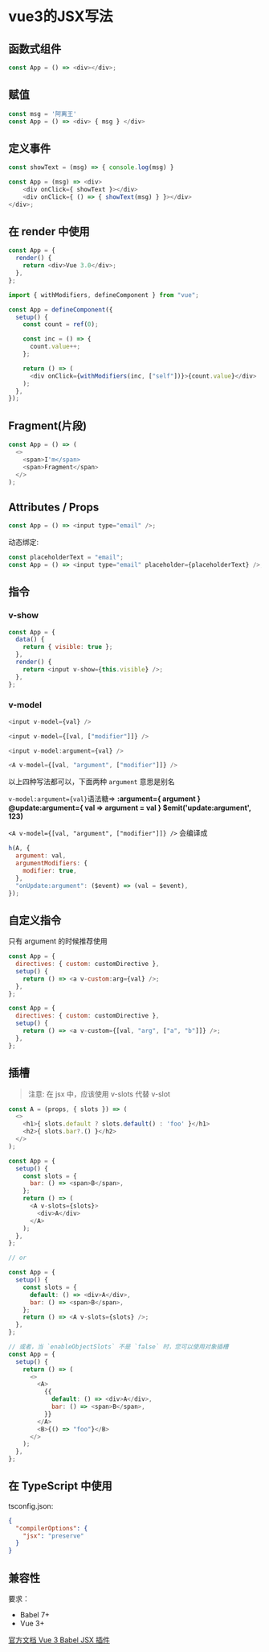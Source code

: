 # vue3的JSX写法
## 函数式组件

```js
const App = () => <div></div>;
```
## 赋值

```js
const msg = '阿离王'
const App = () => <div> { msg } </div>
```
## 定义事件

```js
const showText = (msg) => { console.log(msg) }

const App = (msg) => <div>
    <div onClick={ showText }></div>
    <div onClick={ () => { showText(msg) } }></div>
</div>;
```

## 在 render 中使用

```js
const App = {
  render() {
    return <div>Vue 3.0</div>;
  },
};
```

```js
import { withModifiers, defineComponent } from "vue";

const App = defineComponent({
  setup() {
    const count = ref(0);

    const inc = () => {
      count.value++;
    };

    return () => (
      <div onClick={withModifiers(inc, ["self"])}>{count.value}</div>
    );
  },
});
```

## Fragment(片段)

```js
const App = () => (
  <>
    <span>I'm</span>
    <span>Fragment</span>
  </>
);
```

## Attributes / Props

```js
const App = () => <input type="email" />;
```

动态绑定:

```js
const placeholderText = "email";
const App = () => <input type="email" placeholder={placeholderText} />;
```

## 指令

### v-show

```js
const App = {
  data() {
    return { visible: true };
  },
  render() {
    return <input v-show={this.visible} />;
  },
};
```

### v-model

```js
<input v-model={val} />

<input v-model={[val, ["modifier"]]} />

<input v-model:argument={val} />

<A v-model={[val, "argument", ["modifier"]]} />
```

以上四种写法都可以，下面两种 `argument` 意思是别名

`v-model:argument={val}`语法糖=>  **:argument={ argument }  @update:argument={ val => argument = val }      $emit('update:argument', 123)**


`<A v-model={[val, "argument", ["modifier"]]} />` 会编译成

```js
h(A, {
  argument: val,
  argumentModifiers: {
    modifier: true,
  },
  "onUpdate:argument": ($event) => (val = $event),
});
```

## 自定义指令

只有 argument 的时候推荐使用

```js
const App = {
  directives: { custom: customDirective },
  setup() {
    return () => <a v-custom:arg={val} />;
  },
};
```

```js
const App = {
  directives: { custom: customDirective },
  setup() {
    return () => <a v-custom={[val, "arg", ["a", "b"]]} />;
  },
};
```

## 插槽

>注意: 在 jsx 中，应该使用 v-slots 代替 v-slot

```js
const A = (props, { slots }) => (
  <>
    <h1>{ slots.default ? slots.default() : 'foo' }</h1>
    <h2>{ slots.bar?.() }</h2>
  </>
);

const App = {
  setup() {
    const slots = {
      bar: () => <span>B</span>,
    };
    return () => (
      <A v-slots={slots}>
        <div>A</div>
      </A>
    );
  },
};

// or

const App = {
  setup() {
    const slots = {
      default: () => <div>A</div>,
      bar: () => <span>B</span>,
    };
    return () => <A v-slots={slots} />;
  },
};

// 或者，当 `enableObjectSlots` 不是 `false` 时，您可以使用对象插槽
const App = {
  setup() {
    return () => (
      <>
        <A>
          {{
            default: () => <div>A</div>,
            bar: () => <span>B</span>,
          }}
        </A>
        <B>{() => "foo"}</B>
      </>
    );
  },
};
```

## 在 TypeScript 中使用

tsconfig.json:

```json
{
  "compilerOptions": {
    "jsx": "preserve"
  }
}
```

## 兼容性

要求：

- Babel 7+
- Vue 3+

[官方文档 Vue 3 Babel JSX 插件](https://github.com/vuejs/babel-plugin-jsx/blob/dev/packages/babel-plugin-jsx/README-zh_CN.md)